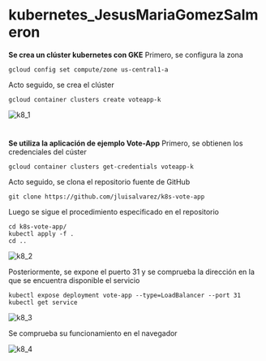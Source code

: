 # kubernetes_JesusMariaGomezSalmeron
**Se crea un clúster kubernetes con GKE**
Primero, se configura la zona
```
gcloud config set compute/zone us-central1-a
```
Acto seguido, se crea el clúster
```
gcloud container clusters create voteapp-k
```
![k8_1](https://user-images.githubusercontent.com/75556597/187821991-1c6c956f-7a96-40d1-876e-b770d8593b76.png)

#
**Se utiliza la aplicación de ejemplo Vote-App**
Primero, se obtienen los credenciales del cúster
```
gcloud container clusters get-credentials voteapp-k
```
Acto seguido, se clona el repositorio fuente de GitHub
```
git clone https://github.com/jluisalvarez/k8s-vote-app
```
Luego se sigue el procedimiento especificado en el repositorio
```
cd k8s-vote-app/
kubectl apply -f .
cd ..
```
![k8_2](https://user-images.githubusercontent.com/75556597/187822440-5540709e-740c-47a5-88d7-b9a63a74ae99.png)

Posteriormente, se expone el puerto 31 y se comprueba la dirección en la que se encuentra disponible el servicio
```
kubectl expose deployment vote-app --type=LoadBalancer --port 31
kubectl get service
```
![k8_3](https://user-images.githubusercontent.com/75556597/187822695-3070d746-027b-4825-b636-5d138a8ba669.png)

Se comprueba su funcionamiento en el navegador

![k8_4](https://user-images.githubusercontent.com/75556597/187823408-902f0a4d-d3af-4ab5-86c2-3d86a9fd4a1b.png)
